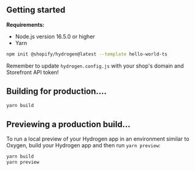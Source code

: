 
## Getting started

**Requirements:**

- Node.js version 16.5.0 or higher
- Yarn

```bash
npm init @shopify/hydrogen@latest --template hello-world-ts
```

Remember to update `hydrogen.config.js` with your shop's domain and Storefront API token!

## Building for production....

```bash
yarn build
```

## Previewing a production build...

To run a local preview of your Hydrogen app in an environment similar to Oxygen, build your Hydrogen app and then run `yarn preview`:

```bash
yarn build
yarn preview
```
